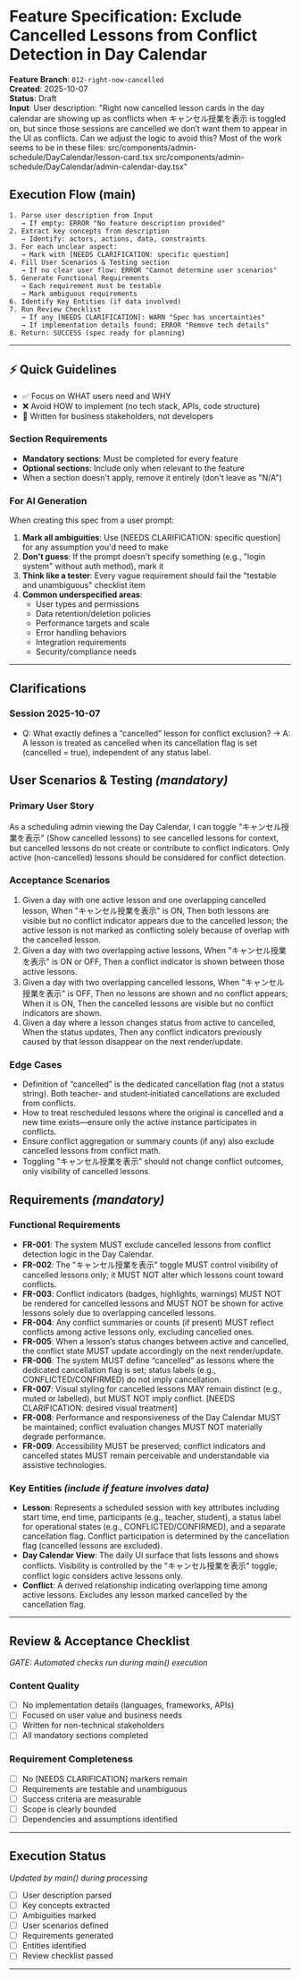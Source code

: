 # Feature Specification: Exclude Cancelled Lessons from Conflict Detection in Day Calendar

**Feature Branch**: `012-right-now-cancelled`  
**Created**: 2025-10-07  
**Status**: Draft  
**Input**: User description: "Right now cancelled lesson cards in the day calendar are showing up as conflicts when キャンセル授業を表示 is toggled on, but since those sessions are cancelled we don’t want them to appear in the UI as conflicts. Can we adjust the logic to avoid this? Most of the work seems to be in these files: src/components/admin-schedule/DayCalendar/lesson-card.tsx src/components/admin-schedule/DayCalendar/admin-calendar-day.tsx"

## Execution Flow (main)

```
1. Parse user description from Input
   → If empty: ERROR "No feature description provided"
2. Extract key concepts from description
   → Identify: actors, actions, data, constraints
3. For each unclear aspect:
   → Mark with [NEEDS CLARIFICATION: specific question]
4. Fill User Scenarios & Testing section
   → If no clear user flow: ERROR "Cannot determine user scenarios"
5. Generate Functional Requirements
   → Each requirement must be testable
   → Mark ambiguous requirements
6. Identify Key Entities (if data involved)
7. Run Review Checklist
   → If any [NEEDS CLARIFICATION]: WARN "Spec has uncertainties"
   → If implementation details found: ERROR "Remove tech details"
8. Return: SUCCESS (spec ready for planning)
```

---

## ⚡ Quick Guidelines

- ✅ Focus on WHAT users need and WHY
- ❌ Avoid HOW to implement (no tech stack, APIs, code structure)
- 👥 Written for business stakeholders, not developers

### Section Requirements

- **Mandatory sections**: Must be completed for every feature
- **Optional sections**: Include only when relevant to the feature
- When a section doesn't apply, remove it entirely (don't leave as "N/A")

### For AI Generation

When creating this spec from a user prompt:

1. **Mark all ambiguities**: Use [NEEDS CLARIFICATION: specific question] for any assumption you'd need to make
2. **Don't guess**: If the prompt doesn't specify something (e.g., "login system" without auth method), mark it
3. **Think like a tester**: Every vague requirement should fail the "testable and unambiguous" checklist item
4. **Common underspecified areas**:
   - User types and permissions
   - Data retention/deletion policies
   - Performance targets and scale
   - Error handling behaviors
   - Integration requirements
   - Security/compliance needs

---

## Clarifications

### Session 2025-10-07

- Q: What exactly defines a “cancelled” lesson for conflict exclusion? → A: A lesson is treated as cancelled when its cancellation flag is set (cancelled = true), independent of any status label.

## User Scenarios & Testing _(mandatory)_

### Primary User Story

As a scheduling admin viewing the Day Calendar, I can toggle "キャンセル授業を表示" (Show cancelled lessons) to see cancelled lessons for context, but cancelled lessons do not create or contribute to conflict indicators. Only active (non-cancelled) lessons should be considered for conflict detection.

### Acceptance Scenarios

1. Given a day with one active lesson and one overlapping cancelled lesson, When "キャンセル授業を表示" is ON, Then both lessons are visible but no conflict indicator appears due to the cancelled lesson; the active lesson is not marked as conflicting solely because of overlap with the cancelled lesson.
2. Given a day with two overlapping active lessons, When "キャンセル授業を表示" is ON or OFF, Then a conflict indicator is shown between those active lessons.
3. Given a day with two overlapping cancelled lessons, When "キャンセル授業を表示" is OFF, Then no lessons are shown and no conflict appears; When it is ON, Then the cancelled lessons are visible but no conflict indicators are shown.
4. Given a day where a lesson changes status from active to cancelled, When the status updates, Then any conflict indicators previously caused by that lesson disappear on the next render/update.

### Edge Cases

- Definition of “cancelled” is the dedicated cancellation flag (not a status string). Both teacher- and student‑initiated cancellations are excluded from conflicts.
- How to treat rescheduled lessons where the original is cancelled and a new time exists—ensure only the active instance participates in conflicts.
- Ensure conflict aggregation or summary counts (if any) also exclude cancelled lessons from conflict math.
- Toggling "キャンセル授業を表示" should not change conflict outcomes, only visibility of cancelled lessons.

## Requirements _(mandatory)_

### Functional Requirements

- **FR-001**: The system MUST exclude cancelled lessons from conflict detection logic in the Day Calendar.
- **FR-002**: The "キャンセル授業を表示" toggle MUST control visibility of cancelled lessons only; it MUST NOT alter which lessons count toward conflicts.
- **FR-003**: Conflict indicators (badges, highlights, warnings) MUST NOT be rendered for cancelled lessons and MUST NOT be shown for active lessons solely due to overlapping cancelled lessons.
- **FR-004**: Any conflict summaries or counts (if present) MUST reflect conflicts among active lessons only, excluding cancelled ones.
- **FR-005**: When a lesson’s status changes between active and cancelled, the conflict state MUST update accordingly on the next render/update.
- **FR-006**: The system MUST define “cancelled” as lessons where the dedicated cancellation flag is set; status labels (e.g., CONFLICTED/CONFIRMED) do not imply cancellation.
- **FR-007**: Visual styling for cancelled lessons MAY remain distinct (e.g., muted or labelled), but MUST NOT imply conflict. [NEEDS CLARIFICATION: desired visual treatment]
- **FR-008**: Performance and responsiveness of the Day Calendar MUST be maintained; conflict evaluation changes MUST NOT materially degrade performance.
- **FR-009**: Accessibility MUST be preserved; conflict indicators and cancelled states MUST remain perceivable and understandable via assistive technologies.

### Key Entities _(include if feature involves data)_

- **Lesson**: Represents a scheduled session with key attributes including start time, end time, participants (e.g., teacher, student), a status label for operational states (e.g., CONFLICTED/CONFIRMED), and a separate cancellation flag. Conflict participation is determined by the cancellation flag (cancelled lessons are excluded).
- **Day Calendar View**: The daily UI surface that lists lessons and shows conflicts. Visibility is controlled by the "キャンセル授業を表示" toggle; conflict logic considers active lessons only.
- **Conflict**: A derived relationship indicating overlapping time among active lessons. Excludes any lesson marked cancelled by the cancellation flag.

---

## Review & Acceptance Checklist

_GATE: Automated checks run during main() execution_

### Content Quality

- [ ] No implementation details (languages, frameworks, APIs)
- [ ] Focused on user value and business needs
- [ ] Written for non-technical stakeholders
- [ ] All mandatory sections completed

### Requirement Completeness

- [ ] No [NEEDS CLARIFICATION] markers remain
- [ ] Requirements are testable and unambiguous
- [ ] Success criteria are measurable
- [ ] Scope is clearly bounded
- [ ] Dependencies and assumptions identified

---

## Execution Status

_Updated by main() during processing_

- [ ] User description parsed
- [ ] Key concepts extracted
- [ ] Ambiguities marked
- [ ] User scenarios defined
- [ ] Requirements generated
- [ ] Entities identified
- [ ] Review checklist passed

---
